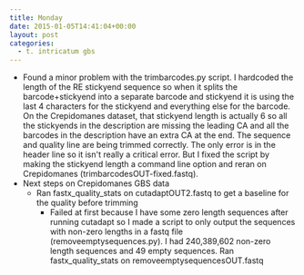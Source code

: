 ```yaml
---
title: Monday
date: 2015-01-05T14:41:04+00:00
layout: post
categories:
  - t. intricatum gbs
---
```

  * Found a minor problem with the trimbarcodes.py script. I hardcoded the length of the RE stickyend sequence so when it splits the barcode+stickyend into a separate barcode and stickyend it is using the last 4 characters for the stickyend and everything else for the barcode. On the Crepidomanes dataset, that stickyend length is actually 6 so all the stickyends in the description are missing the leading CA and all the barcodes in the description have an extra CA at the end. The sequence and quality line are being trimmed correctly. The only error is in the header line so it isn't really a critical error. But I fixed the script by making the stickyend length a command line option and reran on Crepidomanes (trimbarcodesOUT-fixed.fastq).
  * Next steps on Crepidomanes GBS data
      * Ran fastx\_quality\_stats on cutadaptOUT2.fastq to get a baseline for the quality before trimming
          * Failed at first because I have some zero length sequences after running cutadapt so I made a script to only output the sequences with non-zero lengths in a fastq file (removeemptysequences.py). I had 240,389,602 non-zero length sequences and 49 empty sequences. Ran fastx\_quality\_stats on removeemptysequencesOUT.fastq
